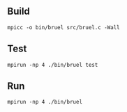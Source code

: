 ## Build

```mpicc -o bin/bruel src/bruel.c -Wall```

## Test

```mpirun -np 4 ./bin/bruel test```

## Run

```mpirun -np 4 ./bin/bruel```